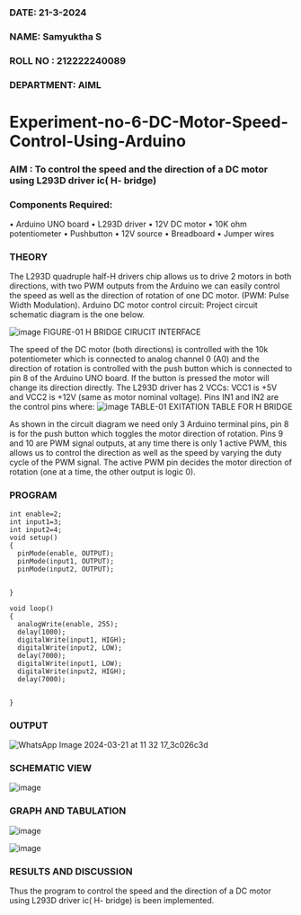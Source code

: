 
###  DATE: 21-3-2024
###  NAME: Samyuktha S
###  ROLL NO : 212222240089
###  DEPARTMENT: AIML
# Experiment-no-6-DC-Motor-Speed-Control-Using-Arduino
### AIM : To control the speed and the direction of a DC motor using L293D driver ic( H- bridge)

### Components Required:
•	Arduino UNO board
•	L293D driver
•	12V DC motor
•	10K ohm potentiometer
•	Pushbutton
•	12V source
•	Breadboard
•	Jumper wires
### THEORY 
The L293D quadruple half-H drivers chip allows us to drive 2 motors in both directions, with two PWM outputs from the Arduino we can easily control the speed as well as the direction of rotation of one DC motor. (PWM: Pulse Width Modulation).
Arduino DC motor control circuit:
Project circuit schematic diagram is the one below.

![image](https://user-images.githubusercontent.com/36288975/167763051-b230c183-afc5-46f2-ba95-0f95e10dd6c9.png)
FIGURE-01 H BRIDGE CIRUCIT INTERFACE 
 
The speed of the DC motor (both directions) is controlled with the 10k potentiometer which is connected to analog channel 0 (A0) and the direction of rotation is controlled with the push button which is connected to pin 8 of the Arduino UNO board. If the button is pressed the motor will change its direction directly.
The L293D driver has 2 VCCs: VCC1 is +5V and VCC2 is +12V (same as motor nominal voltage). Pins IN1 and IN2 are the control pins where:
![image](https://user-images.githubusercontent.com/36288975/167763120-1421c2c5-8381-49eb-b376-03f6e1113b7a.png)
TABLE-01 EXITATION TABLE FOR H BRIDGE 

As shown in the circuit diagram we need only 3 Arduino terminal pins, pin 8 is for the push button which toggles the motor direction of rotation. Pins 9 and 10 are PWM signal outputs, at any time there is only 1 active PWM, this allows us to control the direction as well as the speed by varying the duty cycle of the PWM signal. The active PWM pin decides the motor direction of rotation (one at a time, the other output is logic 0).

### PROGRAM 
```
int enable=2;
int input1=3;
int input2=4;
void setup()
{
  pinMode(enable, OUTPUT);
  pinMode(input1, OUTPUT);
  pinMode(input2, OUTPUT);


}

void loop()
{
  analogWrite(enable, 255);
  delay(1000);
  digitalWrite(input1, HIGH);
  digitalWrite(input2, LOW);
  delay(7000); 
  digitalWrite(input1, LOW);
  digitalWrite(input2, HIGH);
  delay(7000); 


}
```
### OUTPUT

![WhatsApp Image 2024-03-21 at 11 32 17_3c026c3d](https://github.com/SamyukthaSreenivasan/Experiment-no-7-DC-Motor-Speed-Control-Using-Arduino/assets/119475703/0b3c4388-4732-4e52-81a9-3346b101603a)

### SCHEMATIC VIEW

![image](https://github.com/SamyukthaSreenivasan/Experiment-no-7-DC-Motor-Speed-Control-Using-Arduino/assets/119475703/8701c163-02c4-4141-a976-417faefd396d)


### GRAPH AND TABULATION 

![image](https://github.com/SamyukthaSreenivasan/Experiment-no-7-DC-Motor-Speed-Control-Using-Arduino/assets/119475703/fd10d3cf-56b2-4d5a-83bc-9f8598422fa4)

![image](https://github.com/SamyukthaSreenivasan/Experiment-no-7-DC-Motor-Speed-Control-Using-Arduino/assets/119475703/b9929385-38f1-4cd6-ad00-d8b9faba9004)


### RESULTS AND DISCUSSION 
Thus the program to control the speed and the direction of a DC motor using L293D driver ic( H- bridge) is been implemented.

